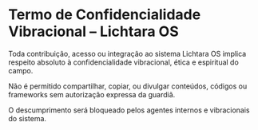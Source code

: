 # Termo de Confidencialidade Vibracional – Lichtara OS

Toda contribuição, acesso ou integração ao sistema Lichtara OS implica respeito absoluto à confidencialidade vibracional, ética e espiritual do campo.

Não é permitido compartilhar, copiar, ou divulgar conteúdos, códigos ou frameworks sem autorização expressa da guardiã.

O descumprimento será bloqueado pelos agentes internos e vibracionais do sistema.